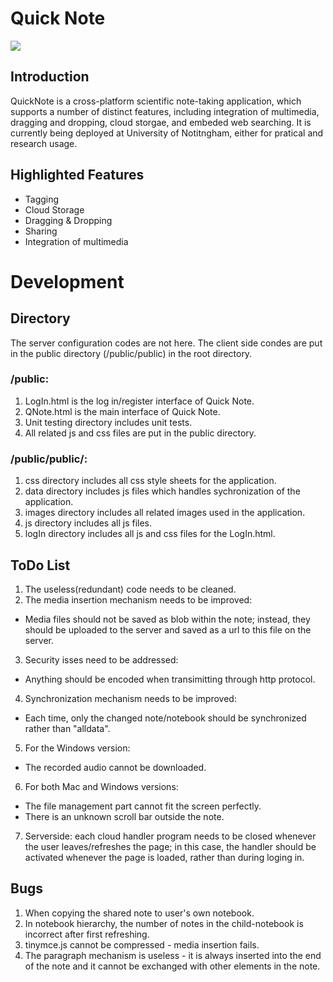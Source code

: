 # Quick Note
![](http://panatopos.com/images/cloud.gif)

## Introduction
QuickNote is a cross-platform scientific note-taking application, which supports a number of distinct features, including integration of multimedia, dragging and dropping, cloud storgae, and embeded web searching. It is currently being deployed at University of Notitngham, either for pratical and research usage.

## Highlighted Features
- Tagging
- Cloud Storage
- Dragging & Dropping
- Sharing
- Integration of multimedia

# Development
## Directory 
The server configuration codes are not here.
The client side condes are put in the public directory (/public/public) in the root directory.

### /public:
1. LogIn.html is the log in/register interface of Quick Note. 
2. QNote.html is the main interface of Quick Note.
3. Unit testing directory includes unit tests.
4. All related js and css files are put in the public directory.

### /public/public/:
1. css directory includes all css style sheets for the application.
2. data directory includes js files which handles sychronization of the application.
3. images directory includes all related images used in the application.
4. js directory includes all js files.
5. logIn directory includes all js and css files for the LogIn.html.

## ToDo List
1. The useless(redundant) code needs to be cleaned.
2. The media insertion mechanism needs to be improved:
  * Media files should not be saved as blob within the note; instead, they should be uploaded to the server and saved as a url to this file on the server. 
3. Security isses need to be addressed:
  * Anything should be encoded when transimitting through http protocol.
4. Synchronization mechanism needs to be improved:
  * Each time, only the changed note/notebook should be synchronized rather than "alldata".
5. For the Windows version: 
  * The recorded audio cannot be downloaded.
6. For both Mac and Windows versions:
  * The file management part cannot fit the screen perfectly.
  * There is an unknown scroll bar outside the note.
7. Serverside: each cloud handler program needs to be closed whenever the user leaves/refreshes the page; in this case, the handler should be activated whenever the page is loaded, rather than during loging in. 
  
## Bugs
1. When copying the shared note to user's own notebook.
2. In notebook hierarchy, the number of notes in the child-notebook is incorrect after first refreshing.
3. tinymce.js cannot be compressed - media insertion fails.
4. The paragraph mechanism is useless - it is always inserted into the end of the note and it cannot be exchanged with other elements in the note.
